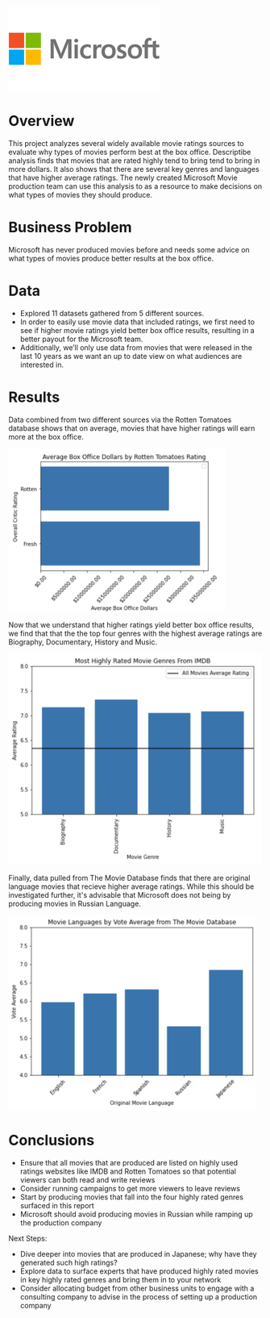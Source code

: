 ![microsoft logo](microsoft-logo.png)

# Overview

This project analyzes several widely available movie ratings sources to evaluate why types of movies perform best at the box office. Descriptibe analysis finds that movies that are rated highly tend to bring tend to bring in more dollars. It also shows that there are several key genres and languages that have higher average ratings. The newly created Microsoft Movie production team can use this analysis to as a resource to make decisions on what types of movies they should produce. 

# Business Problem

Microsoft has never produced movies before and needs some advice on what types of movies produce better results at the box office. 

# Data

- Explored 11 datasets gathered from 5 different sources.
- In order to easily use movie data that included ratings, we first need to see if higher movie ratings yield better box office results, resulting in a better payout for the Microsoft team.   
- Additionally, we’ll only use data from movies that were released in the last 10 years as we want an up to date view on what audiences are interested in.


# Results

Data combined from two different sources via the Rotten Tomatoes database shows that on average, movies that have higher ratings will earn more at the box office. 



![Average Box office dollars](dollars.png
)

Now that we understand that higher ratings yield better box office results, we find that that the the top four genres with the highest average ratings are Biography, Documentary, History and Music. 

![Average Box office dollars](movie_genre.png
)

Finally, data pulled from The Movie Database finds that there are original language movies that recieve higher average ratings. While this should be investigated further, it's advisable that Microsoft does not being by producing movies in Russian Language. 

![Average Box office dollars](languages.png
)

# Conclusions

 - Ensure that all movies that are produced are listed on highly used ratings websites like IMDB and Rotten Tomatoes so that potential viewers can both read and write reviews
 - Consider running campaigns to get more viewers to leave reviews
 - Start by producing movies that fall into the four highly rated genres surfaced in this report
 - Microsoft should avoid producing movies in Russian while ramping up the production company
 
Next Steps:

 - Dive deeper into movies that are produced in Japanese; why have they generated such high ratings?
 - Explore data to surface experts that have produced highly rated movies in key highly rated genres and bring them in to your network 
 - Consider allocating budget from other business units to engage with a consulting company to advise in the process of setting up a production company




```python

```
